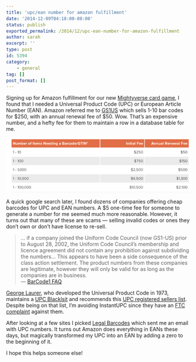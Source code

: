 ```yaml
---
title: 'upc/ean number for amazon fulfillment'
date: '2014-12-09T04:18:00-08:00'
status: publish
exported_permalink: /2014/12/upc-ean-number-for-amazon-fulfillment
author: sarah
excerpt: ''
type: post
id: 5394
category:
    - general
tag: []
post_format: []
---
```

Signing up for Amazon fulfillment for our new [Mightyverse card game](http://www.amazon.com/%C2%A1D%C3%ADgame-Spanish-Learning-Card-Game/dp/B00QRX0ZFO), I found that I needed a Universal Product Code (UPC) or European Article Number (EAN). Amazon referred me to [GS1US](http://www.gs1us.org/) which sells 1-10 bar codes for $250, with an annual renewal fee of $50. Wow. That’s an expensive number, and a hefty fee for them to maintain a row in a database table for me.

![gs1-pricing](../../../uploads/2014/12/gs1-pricing.png)

A quick google search later, I found dozens of companies offering cheap barcodes for UPC and EAN numbers. A $5 one-time fee for someone to generate a number for me seemed much more reasonable. However, it turns out that many of these are scams — selling invalid codes or ones they don’t own or don’t have license to re-sell.

> … if a company joined the Uniform Code Council (now GS1-US) prior to August 28, 2002, the Uniform Code Council’s membership and licence agreement did not contain any prohibition against subdividing the numbers… This appears to have been a side consequence of the class action settlement. The product numbers from these companies are legitimate, however they will only be valid for as long as the companies are in business.  
> — [BarCode1 FAQ](http://www.adams1.com/faq.html)

[George Laurer](http://www.laurerupc.com/), who developed the Universal Product Code in 1973, maintains a [UPC Blacklsit](http://www.laurerupc.com/) and recommends this [UPC registered sellers list](http://authenticatedupcregistrationdirectory.org/node/48). Despite being on that list, I’m avoiding InstantUPC since they have an [FTC complaint](http://www.ftc.gov/system/files/documents/cases/140721instantupccmpt.pdf) against them.

After looking at a few sites I picked [Legal Barcodes](http://www.legalbarcode.com/) which sent me an email with UPC numbers. It turns out Amazon does everything in EANs these days, but magically transformed my UPC into an EAN by adding a zero to the beginning of it.

I hope this helps someone else!